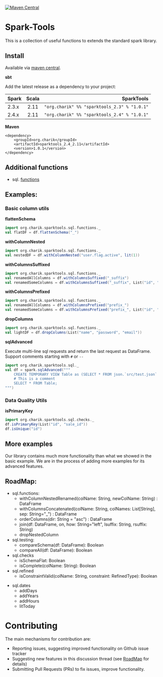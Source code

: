 [![Maven Central](https://maven-badges.herokuapp.com/maven-central/org.charik/sparktools_2.3_2.11/badge.svg)](https://maven-badges.herokuapp.com/maven-central/org.charik/sparktools_2.3_2.11)

# Spark-Tools

This is a collection of useful functions to extends the standard spark
library.

## Install

Available via
[maven central](https://mvnrepository.com/artifact/org.charik/sparktools).

**sbt**

Add the latest release as a dependency to your project:

| Spark | Scala |                SparkTools                    |
|:------|:-----:|---------------------------------------------:|
| 2.3.x | 2.11  | `"org.charik" %% "sparktools_2.3" % "1.0.1"` |
| 2.4.x | 2.11  | `"org.charik" %% "sparktools_2.4" % "1.0.1"` |


**Maven**

```
<dependency>
    <groupId>org.charik</groupId>
    <artifactId>sparktools_2.4_2.11</artifactId>
    <version>1.0.1</version>
</dependency>
```

## Additional functions

* sql. [functions](docs/functions.ms)

## Examples:

### Basic column utils

**flattenSchema**

```scala
import org.charik.sparktools.sql.functions._
val flatDF = df.flattenSchema("_")
```

**withColumnNested**

```scala
import org.charik.sparktools.sql.functions._
val nestedDF = df.withColumnNested("user.flag.active", lit(1))
```

**withColumnsSuffixed**

```scala
import org.charik.sparktools.sql.functions._
val renamedAllColumns = df.withColumnsSuffixed("_suffix")
val renamedSomeColumns = df.withColumnsSuffixed("_suffix", List("id", "sale_id"))
```

**withColumnsPrefixed**

```scala
import org.charik.sparktools.sql.functions._
val renamedAllColumns = df.withColumnsPrefixed("prefix_")
val renamedSomeColumns = df.withColumnsPrefixed("prefix_", List("id", "sale_id"))
```

**dropColumns**

```scala
import org.charik.sparktools.sql.functions._
val lightDF = df.dropColumns(List("name", "password", "email"))
```

**sqlAdvanced**

Execute multi-line sql requests and return the last request as
DataFrame. Support comments starting with `#` or `--`

```scala
import org.charik.sparktools.sql._
val df = spark.sqlAdvanced("""  
    CREATE TEMPORARY VIEW Table as (SELECT * FROM json.`src/test.json` );
    # This is a comment
    SELECT * FROM Table;
""")
```

### Data Quality Utils

**isPrimaryKey**

```scala
import org.charik.sparktools.sql.checks._
df.isPrimaryKey(List("id", "sale_id"))
df.isUnique("id")
```

## More examples

Our library contains much more functionality than what we showed in the
basic example. We are in the process of adding more examples for its
advanced features.


## RoadMap:

* sql.functions:
  + withColumnNestedRenamed(colName: String, newColName: String) :
    DataFrame
  + withColumnsConcatenated(colName: String, colNames: List[String],
    sep: String="_") : DataFrame
  + orderColumns(dir: String = "asc") : DataFrame
  + join(df: DataFrame, on, how: String="left", lsuffix: String,
    rsuffix: String)
  + dropNestedColumn
* sql.testing:
  + compareSchema(df: DataFrame): Boolean
  + compareAll(df: DataFrame): Boolean
* sql.checks
  + isSchemaFlat: Boolean
  + isComplete(colName: String): Boolean
* sql.refined
  + isConstraintValid(colName: String, constraint: RefinedType): Boolean
+ sql.dates
  + addDays
  + addYears
  + addHours
  + litToday

# Contributing

The main mechanisms for contribution are:

* Reporting issues, suggesting improved functionality on Github issue
  tracker
* Suggesting new features in this discussion thread (see
  [RoadMap](https://github.com/helkaroui/spark-tools/issues/1) for
  details)
* Submitting Pull Requests (PRs) to fix issues, improve functionality.

